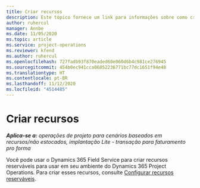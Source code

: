 ```yaml
---
title: Criar recursos
description: Este tópico fornece um link para informações sobre como criar recursos reserváveis.
author: ruhercul
manager: Annbe
ms.date: 11/05/2020
ms.topic: article
ms.service: project-operations
ms.reviewer: kfend
ms.author: ruhercul
ms.openlocfilehash: 727fadb93f870eaded60e060d6b4c981ce276945
ms.sourcegitcommit: 454b0ec941cca06852236771bc77dc1651f94e48
ms.translationtype: HT
ms.contentlocale: pt-BR
ms.lasthandoff: 11/12/2020
ms.locfileid: "4514485"
---
```

# <a name="create-resources"></a>Criar recursos

_**Aplica-se a:** operações de projeto para cenários baseados em recursos/não estocados, implantação Lite - transação para faturamento pro forma_

Você pode usar o Dynamics 365 Field Service para criar recursos reserváveis para usar em seu ambiente do Dynamics 365 Project Operations. Para criar esses recursos, consulte [Configurar recursos reserváveis](https://docs.microsoft.com/dynamics365/field-service/set-up-bookable-resources).
